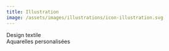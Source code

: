 ```yaml
---
title: Illustration	
image: /assets/images/illustrations/icon-illustration.svg
---
```

Design textile  
Aquarelles personalisées